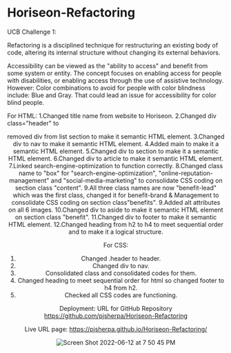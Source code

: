 # Horiseon-Refactoring
UCB Challenge 1:


Refactoring is a disciplined technique for restructuring an existing body of code, altering its internal structure without changing its external behaviors.

Accessibility can be viewed as the "ability to access" and benefit from some system or entity. The concept focuses on enabling access for people with disabilities, or enabling access through the use of assistive technology.
However:
Color combinations to avoid for people with color blindness include: Blue and Gray. That could lead an issue for accessibility for color blind people.


For HTML:
1.Changed title name from website to Horiseon.
2.Changed div class="header" to <header> removed div from list section to make it semantic HTML element.
3.Changed div to nav to make it semantic HTML element.
4.Added main to make it a semantic HTML element.
5.Changed div to section to make it a semantic HTML element.
6.Changed div to article to make it semantic HTML element.
7.Linked search-engine-optimization to function correctly.
8.Changed class name to "box" for "search-engine-optimization", "online-reputation-management" and "social-media-marketing" to consolidate CSS coding on section class "content".
9.All three class names are now "benefit-lead" which was the first class, changed it for benefit-brand & Management to consolidate CSS coding on section class"benefits".
9.Added alt attributes on all 6 images.
10.Changed div to aside to make it semantic HTML element on section class "benefit".
11.Changed div to footer to make it semantic HTML element.
12.Changed heading from h2 to h4 to meet sequential order and to make it a logical structure.  
  
For CSS:
1. Changed .header to header.
2. Changed div to nav. 
3. Consolidated class and consolidated codes for them.
4. Changed heading to meet sequential order for html so changed footer to h4 from h2.
5. Checked all CSS codes are functioning.

Deployment:
URL for GitHub Repository
https://github.com/pjsherpa/Horiseon-Refactoring

Live URL page:
https://pjsherpa.github.io/Horiseon-Refactoring/
  
 ![Screen Shot 2022-06-12 at 7 50 45 PM](https://user-images.githubusercontent.com/105903416/173270938-c7e66e19-1146-4bba-b0af-8708bcb38e8b.png)
